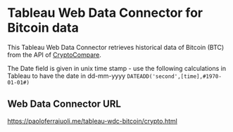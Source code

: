 # Tableau Web Data Connector for Bitcoin data
This Tableau Web Data Connector retrieves historical data of Bitcoin (BTC) from the API of [CryptoCompare](https://min-api.cryptocompare.com/).

The Date field is given in unix time stamp - use the following calculations in Tableau to have the date in dd-mm-yyyy `DATEADD('second',[time],#1970-01-01#)`

## Web Data Connector URL
https://paoloferraiuoli.me/tableau-wdc-bitcoin/crypto.html
